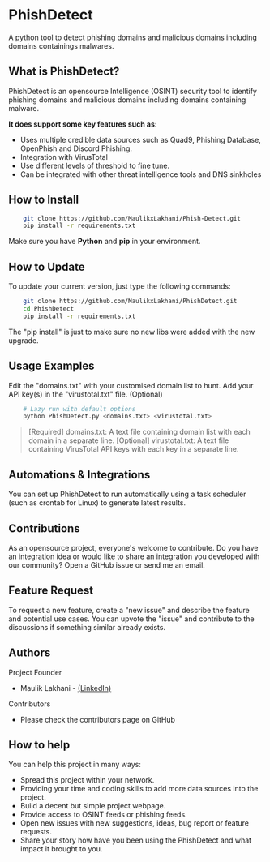 # PhishDetect
A python tool to detect phishing domains and malicious domains including domains containings malwares.

                                                                                                    
What is PhishDetect? 
-------------
PhishDetect is an opensource Intelligence (OSINT) security tool to identify phishing domains and malicious domains including domains containing malware.

**It does support some key features such as:**

*   Uses multiple credible data sources such as Quad9, Phishing Database, OpenPhish and Discord Phishing.
*   Integration with VirusTotal
*   Use different levels of threshold to fine tune.
*   Can be integrated with other threat intelligence tools and DNS sinkholes


How to Install
------------

```bash
    git clone https://github.com/MaulikxLakhani/Phish-Detect.git
    pip install -r requirements.txt
```
Make sure you have **Python** and **pip** in your environment.

How to Update
------------

To update your current version, just type the following commands:
```bash
    git clone https://github.com/MaulikxLakhani/PhishDetect.git
    cd PhishDetect
    pip install -r requirements.txt
```
The "pip install" is just to make sure no new libs were added with the new upgrade. 

Usage Examples
------------
Edit the "domains.txt" with your customised domain list to hunt.
Add your API key(s) in the "virustotal.txt" file. (Optional) 

```bash
    # Lazy run with default options
    python PhishDetect.py <domains.txt> <virustotal.txt>
```

> [Required] domains.txt: A text file containing domain list with each domain in a separate line.
> [Optional] virustotal.txt: A text file containing VirusTotal API keys with each key in a separate line.
    

Automations & Integrations
-------------
You can set up PhishDetect to run automatically using a task scheduler (such as crontab for Linux) to generate latest results.

Contributions
-------------
As an opensource project, everyone's welcome to contribute.
Do you have an integration idea or would like to share an integration you developed with our community? Open a GitHub issue or send me an email.

Feature Request
-------------
To request a new feature, create a "new issue" and describe the feature and potential use cases. You can upvote the "issue" and contribute to the discussions if something similar already exists.

Authors
-------------
Project Founder
*   Maulik Lakhani - [(LinkedIn)](https://in.linkedin.com/in/mauliklakhani)

Contributors
*   Please check the contributors page on GitHub

How to help
-------------
You can help this project in many ways:
*   Spread this project within your network.
*   Providing your time and coding skills to add more data sources into the project.
*   Build a decent but simple project webpage.
*   Provide access to OSINT feeds or phishing feeds.
*   Open new issues with new suggestions, ideas, bug report or feature requests.
*   Share your story how have you been using the PhishDetect and what impact it brought to you.
